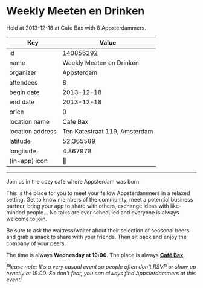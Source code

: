 # Weekly Meeten en Drinken
Held at 2013-12-18 at Cafe Bax with 8 Appsterdammers.
        
|Key|Value
|---|---|
|id|[140856292](https://www.meetup.com/appsterdam/events/140856292/)|
|name|Weekly Meeten en Drinken|
|organizer|Appsterdam|
|attendees|8|
|begin date|2013-12-18|
|end date|2013-12-18|
|price|0|
|location name|Cafe Bax|
|location address|Ten Katestraat 119, Amsterdam|
|latitude|52.365589|
|longitude|4.867978|
|(in-app) icon|🍺|

---

Join us in the cozy cafe where Appsterdam was born.

This is the place for you to meet your fellow Appsterdammers in a relaxed setting. Get to know members of the community, meet a potential business partner, bring your app to share with others, exchange ideas with like-minded people... No talks are ever scheduled and everyone is always welcome to join.

Be sure to ask the waitress/waiter about their selection of seasonal beers and grab a snack to share with your friends. Then sit back and enjoy the company of your peers.

The time is always **Wednesday at 19:00**. The place is always **[Café Bax](http://www.cafebax.nl/)**.

*Please note: It's a very casual event so people often don't RSVP or show up exactly at 19:00. So don't fear, you can *always* find Appsterdammers at this event!*



